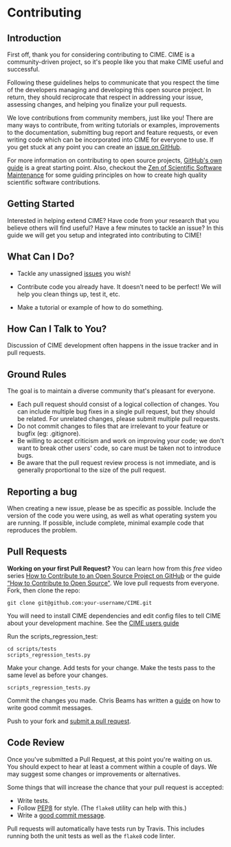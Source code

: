 # Contributing

## Introduction
First off, thank you for considering contributing to CIME. CIME is a community-driven
project, so it's people like you that make CIME useful and successful.

Following these guidelines helps to communicate that you respect the time of the
developers managing and developing this open source project. In return, they
should reciprocate that respect in addressing your issue, assessing changes, and
helping you finalize your pull requests.

We love contributions from community members, just like you! There are many ways
to contribute, from writing tutorials or examples, improvements
to the documentation, submitting bug report and feature requests, or even writing
code which can be incorporated into CIME for everyone to use. If you get stuck at
any point you can create an [issue on GitHub](https://github.com/ESMCI/CIME/issues).

For more information on contributing to open source projects,
[GitHub's own guide](https://guides.github.com/activities/contributing-to-open-source/)
is a great starting point. Also, checkout the [Zen of Scientific Software Maintenance](https://jrleeman.github.io/ScientificSoftwareMaintenance/)
for some guiding principles on how to create high quality scientific software contributions.

## Getting Started

Interested in helping extend CIME? Have code from your research that you believe others will
find useful? Have a few minutes to tackle an issue? In this guide we will get you setup and
integrated into contributing to CIME!

## What Can I Do?
* Tackle any unassigned [issues](https://github.com/ESMCI/CIME/issues) you wish!  

* Contribute code you already have. It doesn’t need to be perfect! We will help you clean
  things up, test it, etc.

* Make a tutorial or example of how to do something.

## How Can I Talk to You?
Discussion of CIME development often happens in the issue tracker and in pull requests.

## Ground Rules
The goal is to maintain a diverse community that's pleasant for everyone.

* Each pull request should consist of a logical collection of changes. You can
  include multiple bug fixes in a single pull request, but they should be related.
  For unrelated changes, please submit multiple pull requests.
* Do not commit changes to files that are irrelevant to your feature or bugfix
  (eg: .gitignore).
* Be willing to accept criticism and work on improving your code; we don't want
  to break other users' code, so care must be taken not to introduce bugs.
* Be aware that the pull request review process is not immediate, and is
  generally proportional to the size of the pull request.

## Reporting a bug
When creating a new issue, please be as specific as possible. Include the version
of the code you were using, as well as what operating system you are running.
If possible, include complete, minimal example code that reproduces the problem.

## Pull Requests
**Working on your first Pull Request?** You can learn how from this *free* video series [How to Contribute to an Open Source Project on GitHub](https://egghead.io/courses/how-to-contribute-to-an-open-source-project-on-github) or the guide [“How to Contribute to Open Source"](https://opensource.guide/how-to-contribute/).
We love pull requests from everyone. Fork, then clone the repo:

    git clone git@github.com:your-username/CIME.git

You will need to install CIME dependencies and edit config files
to tell CIME about your development machine. See the [CIME users guide](https://esmci.github.io/cime/users_guide/porting-cime.html)

Run the scripts_regression_test:

    cd scripts/tests
    scripts_regression_tests.py

Make your change. Add tests for your change. Make the tests pass to the same level as before your changes.

    scripts_regression_tests.py

Commit the changes you made. Chris Beams has written a [guide](https://chris.beams.io/posts/git-commit/) on how to write good commit messages.

Push to your fork and [submit a pull request][pr].

[pr]: https://github.com/ESMCI/CIME/compare

## Code Review
Once you've submitted a Pull Request, at this point you're waiting on us. You
should expect to hear at least a comment within a couple of days.
We may suggest some changes or improvements or alternatives.

Some things that will increase the chance that your pull request is accepted:

* Write tests.
* Follow [PEP8][pep8] for style. (The `flake8` utility can help with this.)
* Write a [good commit message][commit].

Pull requests will automatically have tests run by Travis. This includes
running both the unit tests as well as the `flake8` code linter.

[pep8]: http://pep8.org
[commit]: https://tbaggery.com/2008/04/19/a-note-about-git-commit-messages.html
